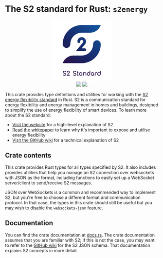 # The S2 standard for Rust: `s2energy`
<div align="center">
    <a href="https://s2standard.org"><img src="./Logo-S2.svg" width="200" height="200" /></a>
    <div>
        <a href="https://crates.io/crates/s2energy"><img src="https://img.shields.io/crates/v/s2energy" /></a>
        <a href="https://docs.rs/s2energy"><img src="https://img.shields.io/docsrs/s2energy" /></a>
    </div>
</div>

This crate provides type definitions and utilities for working with the [S2 energy flexibility standard](https://s2standard.org) in Rust. S2 is a communication standard for energy flexibility and energy management in homes and buildings, designed to simplify the use of energy flexibility of smart devices. To learn more about the S2 standard:
- [Visit the website](https://s2standard.org) for a high-level explanation of S2
- [Read the whitepaper](https://ecostandard.org/wp-content/uploads/2024/05/20240521_DSF_PositionPaper.pdf) to learn why it's important to expose and utilise energy flexibility
- [Visit the GitHub wiki](https://github.com/flexiblepower/s2-ws-json/wiki) for a technical explanation of S2

## Crate contents
This crate provides Rust types for all types specified by S2. It also includes provides utilities that help you manage an S2 connection over websockets with JSON as the format, including functions to easily set up a WebSocket server/client to send/receive S2 messages.

JSON over WebSockets is a common and recommended way to implement S2, but you're free to choose a different format and communication protocol. In that case, the types in this crate should still be useful but you may wish to disable the `websockets-json` feature.

## Documentation
You can find the crate documentation at [docs.rs](https://docs.rs/s2energy). The crate documentation assumes that you are familiar with S2; if this is not the case, you may want to refer to the [GitHub wiki](https://github.com/flexiblepower/s2-ws-json/wiki) for the S2 JSON schema. That documentation explains S2 concepts in more detail.